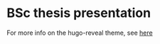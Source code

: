 # BSc thesis presentation

For more info on the hugo-reveal theme, see [here][hugo-reveal]

[hugo-reveal]: https://github.com/dzello/reveal-hugo
